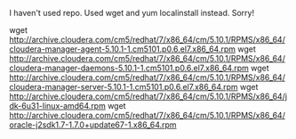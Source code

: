I haven't used repo. Used wget and yum localinstall instead. Sorry!

wget http://archive.cloudera.com/cm5/redhat/7/x86_64/cm/5.10.1/RPMS/x86_64/cloudera-manager-agent-5.10.1-1.cm5101.p0.6.el7.x86_64.rpm
wget http://archive.cloudera.com/cm5/redhat/7/x86_64/cm/5.10.1/RPMS/x86_64/cloudera-manager-daemons-5.10.1-1.cm5101.p0.6.el7.x86_64.rpm
wget http://archive.cloudera.com/cm5/redhat/7/x86_64/cm/5.10.1/RPMS/x86_64/cloudera-manager-server-5.10.1-1.cm5101.p0.6.el7.x86_64.rpm
wget http://archive.cloudera.com/cm5/redhat/7/x86_64/cm/5.10.1/RPMS/x86_64/jdk-6u31-linux-amd64.rpm
wget http://archive.cloudera.com/cm5/redhat/7/x86_64/cm/5.10.1/RPMS/x86_64/oracle-j2sdk1.7-1.7.0+update67-1.x86_64.rpm

